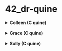 # 42_dr-quine

<details>
<summary><strong>Colleen (C quine)</strong></summary>

Colleen prints its own source code (a "quine") while satisfying the subject rules:
- A main function.
- Two different comments (one inside main, one outside).
- Another function that is called.

### How it works

- The entire source is stored in a string variable `s`.
- That string is used as a printf format string with positional specifiers so we can:
  - Insert newlines, tabs, and quotes without escaping them in the big string.
  - Insert the string `s` itself (self-reproduction).
```c
printf(s, 10, 9, 34, s);
```
Mapping of positional specifiers:
- `%1$c` → 10 → newline (`'\n'`)
- `%2$c` → 9 → tab (`'\t'`)
- `%3$c` → 34 → double quote (`'"'`)
- `%4$s` → `s` → the full format string (source)

### File structure and requirements

- Outside comment:
  ```
  /*
      Don't panic!
  */
  ```
- Inside comment:
  ```c
  // 42 is the answer to life, the universe, and everything.
  ```
- Extra function - a tiny printf wrapper:
  ```c
  void print_quine(char *s)
  {
      printf(s, 10, 9, 34, s);
  }
  ```

### Build and verify

```bash
make Colleen
./Colleen > tmp_Colleen
diff -q Colleen.c tmp_Colleen && echo $?    # quiet mode: only reports if files differ
diff -u Colleen.c tmp_Colleen               # unified format: shows line-by-line differences with context
```

`cat -A Colleen.c && cat -A tmp_Colleen` shows all characters including non-printables:
- `$` at line ends (shows LF)
- `^I` for tabs
- `^M` for carriage return (CRLF)

</details>

<br>

<details>
<summary><strong>Grace (C quine)</strong></summary>

Grace writes its own source code to a file `Grace_kid.c` while satisfying the subject rules:
- No functions declared (main is generated via macro expansion).
- Exactly three `#define` directives.
- One comment.

### How it works

Grace uses C preprocessor macros to:
1. Define the output filename
2. Define a macro that expands into the entire `main()` function
3. Define the source code as a format string
4. Invoke the macro to generate and execute `main()`

```c
#define OUTPUT_FILE "Grace_kid.c"
#define QUINE(src) int main(void) {FILE *f = fopen(OUTPUT_FILE, "w"); if(f) {fprintf(f, src, 10, 34, 9, src); fclose(f);} return (0);}
#define SOURCE "...entire source as format string..."
QUINE(SOURCE)  // expands to main() and executes
```

The `fprintf` call inside the macro:
```c
fprintf(f, src, 10, 34, 9, src);
```

Mapping of positional specifiers:
- `%1$c` → 10 → newline (`'\n'`)
- `%2$c` → 34 → double quote (`'"'`)
- `%3$c` → 9 → tab (`'\t'`)
- `%4$s` → `src` → the full format string (source)

### File structure and requirements

- Three defines:
  1. `OUTPUT_FILE` - the target filename
  2. `QUINE(src)` - macro that expands to `main()` function
  3. `SOURCE` - the entire source code as a format string

- One comment:
  ```c
  /*
      Don't panic!
  */
  ```

- No declared functions (main is created via macro expansion)

### Build and verify

```bash
make Grace
./Grace
diff -q Grace.c Grace_kid.c && echo $?  # quiet mode: only reports if files differ
diff -u Grace.c Grace_kid.c             # unified format: shows line-by-line differences with context
```

`cat -A Colleen.c && cat -A tmp_Colleen` shows all characters including non-printables:
- `$` at line ends (shows LF)
- `^I` for tabs
- `^M` for carriage return (CRLF)

</details>

<br>

<details>
<summary><strong>Sully (C quine)</strong></summary>

Sully repeatedly writes, compiles, and optionally runs copies of itself with a decreasing counter. It starts at 5 and stops after producing Sully_0 (13 files total: 1 original binary + 5 sources + 5 binaries + the original source).

### What the program does

- Initializes a counter `i = 5`.
- Immediately decrements: `i--` so the first child is `Sully_4`.
- Stops if `i < 0` (prevents generating `Sully_-1`).
- Writes a new C file named `Sully_<i>.c` containing:
  - The full program as a single printf-format string.
  - The current value of `i` embedded inside that string.
  - The same logic (decrement, stop checks, compile, optional run).
- Compiles that file to an executable named `Sully_<i>`.
- Runs the new executable only if `i > 0` (so `Sully_0` is compiled but not executed).

Execution chain:
```
./Sully  →  Sully_4.c → ./Sully_4 → Sully_3.c → ./Sully_3 → … → Sully_0.c (stop)
```

#### Why 13 files (and no Sully_5)?
This matches the subject’s example: running `ls -al | grep Sully | wc -l` after execution outputs `13`.

- We decrement before writing the first clone, so the highest child index is 4.
- The code never reaches the execution of `Sully_0` thanks to the early guard of `if (i < 0) return (0);`
- Files created:
  - Source: Sully_4.c, Sully_3.c, Sully_2.c, Sully_1.c, Sully_0.c
  - Binaries: Sully_4, Sully_3, Sully_2, Sully_1, Sully_0
  - Originals: Sully.c and Sully (the first binary)

### Core of the implementation

- The entire program is stored in a single format string `s`. We print that string into a new file with positional format specifiers.
- The write step:
  ```c
  fprintf(f, s, 10, 34, s, i, 9);
  ```
  Mapping of positional placeholders inside `s`:
  - `%1$c` → 10 → newline `'\n'`
  - `%2$c` → 34 → double quote `'"'`
  - `%3$s` → `s` → the full format string (source)
  - `%4$d` → `i` → the current counter
  - `%5$c` → 9 → tab `'\t'`

- The stop and run checks:
  ```c
  i--;
  if (i < 0) return (0);     // do not generate/compile when i == -1
  ...
  if (i > 0) {               // do not run Sully_0
      system(run_cmd);
  }
  ```

- The compile and run steps:
  ```c
  // Compile with strict warnings
  sprintf(compile_cmd, "cc -Wall -Wextra -Werror -o %s %s", new_exec, new_src_file);
  system(compile_cmd);

  // Execute only when i > 0
  sprintf(run_cmd, "./%s", new_exec);
  system(run_cmd);
  ```

- A comment “Don’t panic!” is included both in the original file and reproduced in all generated files.

### Build and verify

- Build and run:
  ```bash
  make Sully
  ./Sully
  ```

- Count outputs (expect 13):
  ```bash
  ls -1 | grep Sully | wc -l
  ```

- Minimal difference check (counter only):
  ```bash
  diff Sully.c Sully_0.c
  # Expected first change: "int i = 5;"  →  "int i = 0;"
  ```

- Detailed context diff:
  ```bash
  diff -u Sully.c Sully_0.c
  ```
